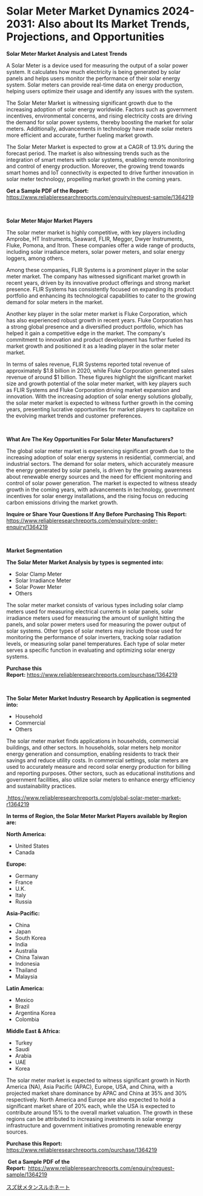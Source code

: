 <p><h1>Solar Meter Market Dynamics 2024-2031: Also about Its Market Trends, Projections, and Opportunities</h1></p><p><strong>Solar Meter Market Analysis and Latest Trends</strong></p>
<p><p>A Solar Meter is a device used for measuring the output of a solar power system. It calculates how much electricity is being generated by solar panels and helps users monitor the performance of their solar energy system. Solar meters can provide real-time data on energy production, helping users optimize their usage and identify any issues with the system.</p><p>The Solar Meter Market is witnessing significant growth due to the increasing adoption of solar energy worldwide. Factors such as government incentives, environmental concerns, and rising electricity costs are driving the demand for solar power systems, thereby boosting the market for solar meters. Additionally, advancements in technology have made solar meters more efficient and accurate, further fueling market growth.</p><p>The Solar Meter Market is expected to grow at a CAGR of 13.9% during the forecast period. The market is also witnessing trends such as the integration of smart meters with solar systems, enabling remote monitoring and control of energy production. Moreover, the growing trend towards smart homes and IoT connectivity is expected to drive further innovation in solar meter technology, propelling market growth in the coming years.</p></p>
<p><strong>Get a Sample PDF of the Report:&nbsp;</strong> <a href="https://www.reliableresearchreports.com/enquiry/request-sample/1364219">https://www.reliableresearchreports.com/enquiry/request-sample/1364219</a></p>
<p>&nbsp;</p>
<p><strong>Solar Meter Major Market Players</strong></p>
<p><p>The solar meter market is highly competitive, with key players including Amprobe, HT Instruments, Seaward, FLIR, Megger, Dwyer Instruments, Fluke, Pomona, and Itron. These companies offer a wide range of products, including solar irradiance meters, solar power meters, and solar energy loggers, among others.</p><p>Among these companies, FLIR Systems is a prominent player in the solar meter market. The company has witnessed significant market growth in recent years, driven by its innovative product offerings and strong market presence. FLIR Systems has consistently focused on expanding its product portfolio and enhancing its technological capabilities to cater to the growing demand for solar meters in the market.</p><p>Another key player in the solar meter market is Fluke Corporation, which has also experienced robust growth in recent years. Fluke Corporation has a strong global presence and a diversified product portfolio, which has helped it gain a competitive edge in the market. The company's commitment to innovation and product development has further fueled its market growth and positioned it as a leading player in the solar meter market.</p><p>In terms of sales revenue, FLIR Systems reported total revenue of approximately $1.8 billion in 2020, while Fluke Corporation generated sales revenue of around $1 billion. These figures highlight the significant market size and growth potential of the solar meter market, with key players such as FLIR Systems and Fluke Corporation driving market expansion and innovation. With the increasing adoption of solar energy solutions globally, the solar meter market is expected to witness further growth in the coming years, presenting lucrative opportunities for market players to capitalize on the evolving market trends and customer preferences.</p></p>
<p>&nbsp;</p>
<p><strong>What Are The Key Opportunities For Solar Meter Manufacturers?</strong></p>
<p><p>The global solar meter market is experiencing significant growth due to the increasing adoption of solar energy systems in residential, commercial, and industrial sectors. The demand for solar meters, which accurately measure the energy generated by solar panels, is driven by the growing awareness about renewable energy sources and the need for efficient monitoring and control of solar power generation. The market is expected to witness steady growth in the coming years, with advancements in technology, government incentives for solar energy installations, and the rising focus on reducing carbon emissions driving the market growth.</p></p>
<p><strong>Inquire or Share Your Questions If Any Before Purchasing This Report:</strong> <a href="https://www.reliableresearchreports.com/enquiry/pre-order-enquiry/1364219">https://www.reliableresearchreports.com/enquiry/pre-order-enquiry/1364219</a></p>
<p>&nbsp;</p>
<p><strong>Market Segmentation</strong></p>
<p><strong>The Solar Meter Market Analysis by types is segmented into:</strong></p>
<p><ul><li>Solar Clamp Meter</li><li>Solar Irradiance Meter</li><li>Solar Power Meter</li><li>Others</li></ul></p>
<p><p>The solar meter market consists of various types including solar clamp meters used for measuring electrical currents in solar panels, solar irradiance meters used for measuring the amount of sunlight hitting the panels, and solar power meters used for measuring the power output of solar systems. Other types of solar meters may include those used for monitoring the performance of solar inverters, tracking solar radiation levels, or measuring solar panel temperatures. Each type of solar meter serves a specific function in evaluating and optimizing solar energy systems.</p></p>
<p><strong>Purchase this Report:&nbsp;</strong><a href="https://www.reliableresearchreports.com/purchase/1364219">https://www.reliableresearchreports.com/purchase/1364219</a></p>
<p>&nbsp;</p>
<p><strong>The Solar Meter Market Industry Research by Application is segmented into:</strong></p>
<p><ul><li>Household</li><li>Commercial</li><li>Others</li></ul></p>
<p><p>The solar meter market finds applications in households, commercial buildings, and other sectors. In households, solar meters help monitor energy generation and consumption, enabling residents to track their savings and reduce utility costs. In commercial settings, solar meters are used to accurately measure and record solar energy production for billing and reporting purposes. Other sectors, such as educational institutions and government facilities, also utilize solar meters to enhance energy efficiency and sustainability practices.</p></p>
<p><a href="https://www.reliableresearchreports.com/global-solar-meter-market-r1364219">&nbsp;https://www.reliableresearchreports.com/global-solar-meter-market-r1364219</a></p>
<p><strong>In terms of Region, the Solar Meter Market Players available by Region are:</strong></p>
<p>
    <p> <strong> North America: </strong>
        <ul>
            <li>United States</li>
            <li>Canada</li>
        </ul>
        </p> 
    <p> <strong> Europe: </strong>
        <ul>
            <li>Germany</li>
            <li>France</li>
            <li>U.K.</li>
            <li>Italy</li>
            <li>Russia</li>
        </ul>
        </p> 
    <p> <strong> Asia-Pacific: </strong>
        <ul>
            <li>China</li>
            <li>Japan</li>
            <li>South Korea</li>
            <li>India</li>
            <li>Australia</li>
            <li>China Taiwan</li>
            <li>Indonesia</li>
            <li>Thailand</li>
            <li>Malaysia</li>
        </ul>
        </p> 
    <p> <strong> Latin America: </strong>
        <ul>
            <li>Mexico</li>
            <li>Brazil</li>
            <li>Argentina Korea</li>
            <li>Colombia</li>
        </ul>
        </p> 
    <p> <strong> Middle East & Africa: </strong>
        <ul>
            <li>Turkey</li>
            <li>Saudi</li>
            <li>Arabia</li>
            <li>UAE</li>
            <li>Korea</li>
        </ul>
    </p>
    </p>
<p><p>The solar meter market is expected to witness significant growth in North America (NA), Asia Pacific (APAC), Europe, USA, and China, with a projected market share dominance by APAC and China at 35% and 30% respectively. North America and Europe are also expected to hold a significant market share of 20% each, while the USA is expected to contribute around 15% to the overall market valuation. The growth in these regions can be attributed to increasing investments in solar energy infrastructure and government initiatives promoting renewable energy sources.</p></p>
<p><strong>Purchase this Report: </strong><a href="https://www.reliableresearchreports.com/purchase/1364219">https://www.reliableresearchreports.com/purchase/1364219</a></p>
<p>&nbsp;<strong>Get a Sample PDF of the Report:&nbsp;&nbsp;</strong><a href="https://www.reliableresearchreports.com/enquiry/request-sample/1364219">https://www.reliableresearchreports.com/enquiry/request-sample/1364219</a></p>
<p><strong></strong></p>
<p><p><a href="https://github.com/schmahlson/Market-Research-Report-List-1/blob/main/350148932591.md">スズ状メタンスルホネート</a></p></p>